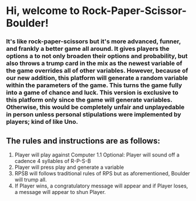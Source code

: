 # Hi, welcome to Rock-Paper-Scissor-Boulder!

### It's like rock-paper-scissors but it's more advanced, funner, and frankly a better game all around. It gives players the options a to not only broaden their options and probability, but also throws a trump card in the mix as the newest variable of the game overrides all of other variables.  However, because of our new addition, this platform will generate a random variable within the parameters of the game. This turns the game fully into a game of chance and luck. This version is exclusive to this platform only since the game will generate variables. Otherwise, this would be completely unfair and unplayedable in person unless personal stipulations were implemented by players; kind of like Uno.

## The rules and instructions are as follows:

1. Player will play against Computer
1.1 Optional: Player will sound off a cadence 4 syllables of R-P-S-B
2. Player will press play and generate a variable
3. RPSB will follows traditional rules of RPS but as aforementioned, Boulder will trump all.
4. If Player wins, a congratulatory message will appear and if Player loses, a message will appear to shun Player.
